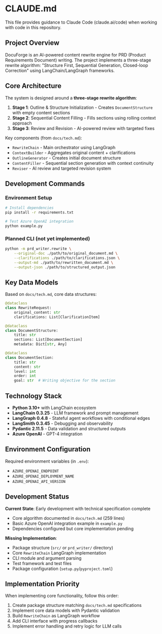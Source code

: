 # CLAUDE.md

This file provides guidance to Claude Code (claude.ai/code) when working with code in this repository.

## Project Overview

DocuForge is an AI-powered content rewrite engine for PRD (Product Requirements Document) writing. The project implements a three-stage rewrite algorithm: "Structure First, Sequential Generation, Closed-loop Correction" using LangChain/LangGraph frameworks.

## Core Architecture

The system is designed around a **three-stage rewrite algorithm**:

1. **Stage 1**: Outline & Structure Initialization - Creates `DocumentStructure` with empty content sections
2. **Stage 2**: Sequential Content Filling - Fills sections using rolling context approach  
3. **Stage 3**: Review and Revision - AI-powered review with targeted fixes

Key components (from `docs/tech.md`):
- `RewriteChain` - Main orchestrator using LangGraph
- `ContextBuilder` - Aggregates original content + clarifications
- `OutlineGenerator` - Creates initial document structure
- `ContentFiller` - Sequential section generation with context continuity
- `Reviser` - AI review and targeted revision system

## Development Commands

### Environment Setup
```bash
# Install dependencies
pip install -r requirements.txt

# Test Azure OpenAI integration
python example.py
```

### Planned CLI (not yet implemented)
```bash
python -m prd_writer.rewrite \
    --original-doc ./path/to/original_document.md \
    --clarifications ./path/to/clarifications.json \
    --output-md ./path/to/rewritten_document.md \
    --output-json ./path/to/structured_output.json
```

## Key Data Models

Based on `docs/tech.md`, core data structures:

```python
@dataclass
class RewriteRequest:
    original_content: str
    clarifications: List[ClarificationItem]

@dataclass  
class DocumentStructure:
    title: str
    sections: List[DocumentSection]
    metadata: Dict[str, Any]

@dataclass
class DocumentSection:
    title: str
    content: str
    level: int
    order: int
    goal: str  # Writing objective for the section
```

## Technology Stack

- **Python 3.10+** with LangChain ecosystem
- **LangChain 0.3.25** - LLM framework and prompt management
- **LangGraph 0.4.8** - Stateful agent workflows with conditional edges
- **LangSmith 0.3.45** - Debugging and observability
- **Pydantic 2.11.5** - Data validation and structured outputs
- **Azure OpenAI** - GPT-4 integration

## Environment Configuration

Required environment variables (in `.env`):
- `AZURE_OPENAI_ENDPOINT`
- `AZURE_OPENAI_DEPLOYMENT_NAME` 
- `AZURE_OPENAI_API_VERSION`

## Development Status

**Current State**: Early development with technical specification complete
- Core algorithm documented in `docs/tech.md` (259 lines)
- Basic Azure OpenAI integration example in `example.py`
- Dependencies configured but core implementation pending

**Missing Implementation**:
- Package structure (`src/` or `prd_writer/` directory)
- Core `RewriteChain` LangGraph implementation
- CLI module and argument parsing
- Test framework and test files
- Package configuration (`setup.py`/`pyproject.toml`)

## Implementation Priority

When implementing core functionality, follow this order:
1. Create package structure matching `docs/tech.md` specifications
2. Implement core data models with Pydantic validation
3. Build `RewriteChain` as LangGraph workflow
4. Add CLI interface with progress callbacks
5. Implement error handling and retry logic for LLM calls